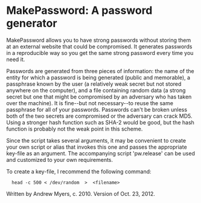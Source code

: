 # MakePassword: A password generator

MakePassword allows you to have strong passwords without storing them at an
external website that could be compromised. It generates passwords in a
reproducible way so you get the same strong password every time you need it.

Passwords are generated from three pieces of information: the name of the
entity for which a password is being generated (public and memorable), a passphrase known
by the user (a relatively weak secret but not stored anywhere on the
computer), and a file containing random data (a strong secret but one that
might be compromised by an adversary who has taken over the machine).  It is
fine--but not necessary--to reuse the same passphrase for all of your
passwords.  Passwords can't be broken unless both of the two secrets are
compromised or the adversary can crack MD5. Using a stronger hash function
such as SHA-2 would be good, but the hash function is probably not the weak
point in this scheme.

Since the script takes several arguments, it may be convenient to create your
own script or alias that invokes this one and passes the appropriate key-file
as an argument. The accompanying script 'pw.release' can be used and
customized to your own requirements.

To create a key-file, I recommend the following command:

```
  head -c 500 < /dev/random  >  <filename>
```

Written by Andrew Myers, c. 2010. Version of Oct. 23, 2012.
